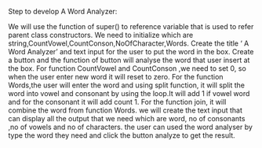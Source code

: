 Step to develop A Word Analyzer:

 We will use the function of super() to  reference variable that is used to refer parent class constructors.
 We need to initialize  which are string,CountVowel,CountConson,NoOfCharacter,Words.
Create the title ‘ A Word Analyzer’  and text input for the user to put the word in the box.
Create a button and the function of button will analyse the word that user insert at the box. 
 For function CountVowel and CountConson ,we need  to set 0, so when the user enter new word it will reset to zero.
For the function Words,the user will enter the word and using split function, it will split the word into vowel and consonant by using the loop.It will add 1 if vowel word and for the consonant it will add count 1. 
 For the function join, it will combine the word from function Words. 
 we will create the text input that can display all the output that we need which are word, no of consonants ,no of vowels and no of characters. 
 the user can used the word analyser by type the word they need and click the button analyze to get the result. 
